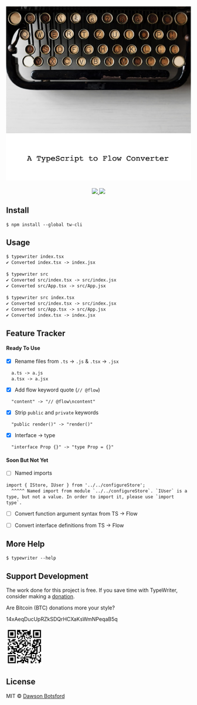 <p align="center">
  <img src="./media/typewriter.jpg" title="typewriter"/>


  <br/>
  <img src="./media/tagline.png" title="typewriter" width="600px"/>

  <br/>
  <br/>
  <a href="https://travis-ci.org/dawsbot/typewriter">
    <img src="https://travis-ci.org/dawsbot/typewriter.svg?branch=master">
  </a>
  <a href="https://www.npmjs.com/package/tw-cli">
    <img src="https://img.shields.io/npm/v/tw-cli.svg">
  </a>

</p>

## Install

```
$ npm install --global tw-cli
```

## Usage

```
$ typewriter index.tsx
✔ Converted index.tsx -> index.jsx

$ typewriter src
✔ Converted src/index.tsx -> src/index.jsx
✔ Converted src/App.tsx -> src/App.jsx

$ typewriter src index.tsx
✔ Converted src/index.tsx -> src/index.jsx
✔ Converted src/App.tsx -> src/App.jsx
✔ Converted index.tsx -> index.jsx
```

## Feature Tracker

#### Ready To Use

- [x] Rename files from `.ts` -> `.js` & `.tsx` -> `.jsx`
```
  a.ts -> a.js
  a.tsx -> a.jsx
```
- [x] Add flow keyword quote (`// @flow`)
```
  "content" -> "// @flow\ncontent"
```

- [x] Strip `public` and `private` keywords
```
  "public render()" -> "render()"
```

- [x] Interface -> type
```
  "interface Prop {}" -> "type Prop = {}"
```

#### Soon But Not Yet

- [ ] Named imports

```
import { IStore, IUser } from '../../configureStore';
  ^^^^^ Named import from module `../../configureStore`. `IUser` is a type, but not a value. In order to import it, please use `import type`.
```

- [ ] Convert function argument syntax from TS -> Flow
- [ ] Convert interface definitions from TS -> Flow


## More Help

```
$ typewriter --help
```

## Support Development

The work done for this project is free. If you save time with TypeWriter, consider making a [donation](https://liberapay.com/DawsBot).

Are Bitcoin (BTC) donations more your style?

14xAeqDucUpRZkSDQrHCXaKsWmNPeqaB5q

<img src="./media/bitcoin-wallet.png" title="typewriter" width="100px"/>

## License

MIT © [Dawson Botsford](https://dawsbot.com)
